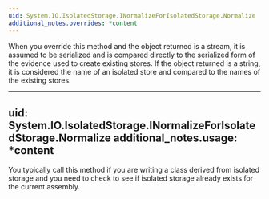 ```yaml
---
uid: System.IO.IsolatedStorage.INormalizeForIsolatedStorage.Normalize
additional_notes.overrides: *content
---
```


<p>When you override this method and the object returned is a stream, it is assumed to be serialized and is compared directly to the serialized form of the evidence used to create existing stores. If the object returned is a string, it is considered the name of an isolated store and compared to the names of the existing stores.</p>


---
uid: System.IO.IsolatedStorage.INormalizeForIsolatedStorage.Normalize
additional_notes.usage: *content
---

<p>You typically call this method if you are writing a class derived from isolated storage and you need to check to see if isolated storage already exists for the current assembly.</p>


